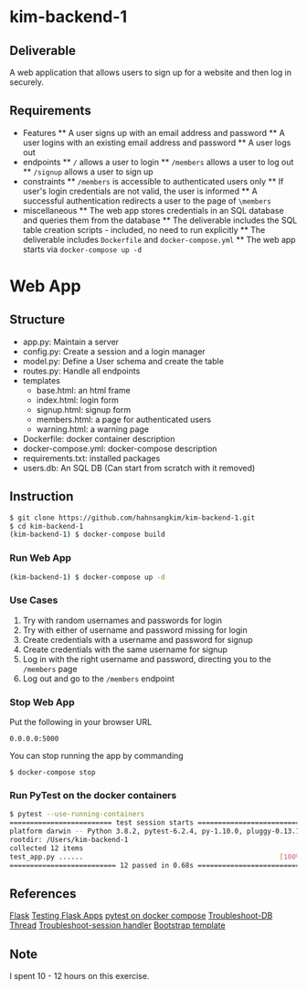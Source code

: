 # kim-backend-1
## Deliverable
A web application that allows users to sign up for a website and then log in securely.
## Requirements
* Features
    ** A user signs up with an email address and password
    ** A user logins with an existing email address and password
    ** A user logs out
* endpoints
    ** `/` allows a user to login
    ** `/members` allows a user to log out
    ** `/signup` allows a user to sign up
* constraints
    ** `/members` is accessible to authenticated users only
    ** If user's login credentials are not valid, the user is informed
    ** A successful authentication redirects a user to the page of `\members`
* miscellaneous
    ** The web app stores credentials in an SQL database and queries them from the database
    ** The deliverable includes the SQL table creation scripts - included, no need to run explicitly
    ** The deliverable includes `Dockerfile` and `docker-compose.yml`
    ** The web app starts via `docker-compose up -d`

# Web App
## Structure
- app.py: Maintain a server
- config.py: Create a session and a login manager
- model.py: Define a User schema and create the table
- routes.py: Handle all endpoints
- templates
    - base.html: an html frame
    - index.html: login form
    - signup.html: signup form
    - members.html: a page for authenticated users
    - warning.html: a warning page
- Dockerfile: docker container description
- docker-compose.yml: docker-compose description
- requirements.txt: installed packages
- users.db: An SQL DB (Can start from scratch with it removed)

## Instruction
```bash
$ git clone https://github.com/hahnsangkim/kim-backend-1.git
$ cd kim-backend-1
(kim-backend-1) $ docker-compose build
```

### Run Web App
```bash
(kim-backend-1) $ docker-compose up -d
```

### Use Cases
1. Try with random usernames and passwords for login
2. Try with either of username and password missing for login
3. Create credentials with a username and password for signup
4. Create credentials with the same username for signup
5. Log in with the right username and password, directing you to the `/members` page
6. Log out and go to the `/members` endpoint

### Stop Web App
Put the following in your browser URL
```
0.0.0.0:5000
```

You can stop running the app by commanding
```
$ docker-compose stop
```


### Run PyTest on the docker containers
```bash
$ pytest --use-running-containers
========================= test session starts =========================
platform darwin -- Python 3.8.2, pytest-6.2.4, py-1.10.0, pluggy-0.13.1
rootdir: /Users/kim-backend-1
collected 12 items
test_app.py ......                                                [100%]
========================== 12 passed in 0.68s ==========================
```
## References
[Flask](https://flask.palletsprojects.com/en/2.0.x/quickstart/)
[Testing Flask Apps](https://flask.palletsprojects.com/en/1.1.x/testing/)
[pytest on docker compose](https://github.com/pytest-docker-compose/pytest-docker-compose)
[Troubleshoot-DB Thread](https://stackoverflow.com/questions/48218065/programmingerror-sqlite-objects-created-in-a-thread-can-only-be-used-in-that-sa) 
[Troubleshoot-session handler](https://docs.sqlalchemy.org/en/13/faq/sessions.html#this-session-s-transaction-has-been-rolled-back-due-to-a-previous-exception-during-flush-or-similar)
[Bootstrap template](https://getbootstrap.com/docs/5.0/getting-started/introduction/)

## Note
I spent 10 - 12 hours on this exercise.